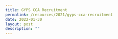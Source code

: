 ```yaml
---
title: GYPS CCA Recruitment
permalink: /resources/2021/gyps-cca-recruitment
date: 2022-01-30
layout: post
description: ""
---
```

